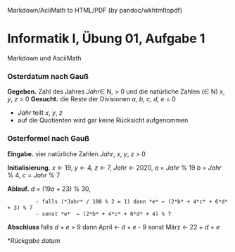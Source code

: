 Markdown/AciiMath to HTML/PDF (by pandoc/wkhtmltopdf)

# Informatik I, Übung 01, Aufgabe 1

Markdown und AsciiMath

### Osterdatum nach Gauß

**Gegeben.** Zahl des Jahres *Jahr*∈ N, > 0 und die natürliche Zahlen (∈ N) *x*, *y*, *z* > 0
**Gesucht.** die  Reste der Divisionen *a, b, c, d, e* = 0
- *Jahr* teilt *x*, *y*, *z*
- auf die Quotienten wird gar keine Rücksicht aufgenommen

### Osterformel nach Gauß 

**Eingabe.** vier natürliche Zahlen *Jahr*, *x*, *y*, *z* > 0

**Initialisierung.** *x* ← 19, *y* ← 4, *z* ← 7, *Jahr* ← 2020, *a* = *Jahr* % 19
                      *b* = *Jahr* % 4, *c* = *Jahr* % 7

**Ablauf.** *d* = (19*a* + 23) % 30, 
             
             - falls (*Jahr* / 100 % 2 = 1) dann *e* ← (2*b* + 4*c* + 6*d* + 3) % 7
             - sonst *e*  ← (2*b* + 4*c* + 6*d* + 4) % 7
             
            
**Abschluss** falls *d* + *e* > 9 dann April ← *d* + *e* - 9
              sonst März ← 22 + *d* + *e* 

              
              

**Rückgabe*  *datum*



